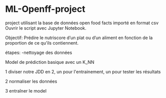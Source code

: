 # ML-Openff-project

project utilisant la base de données open food facts importé en format csv
Ouvrir le script avec Jupyter Notebook.

Objectif: Prédire le nutriscore d’un plat ou d’un aliment en fonction de la proportion de ce qu’ils contiennent.

étapes:
-nettoyage des données

Model de prédiction basique avec un K_NN

1 diviser notre JDD en 2, un pour l'entrainement, un pour tester les résultats

2 normaliser les données

3 entraîner le model

